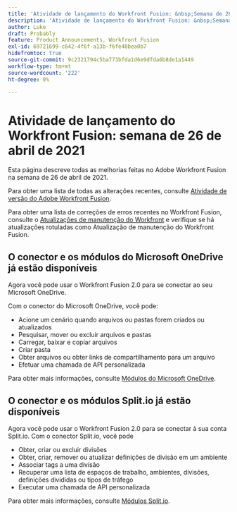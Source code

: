 ```yaml
---
title: 'Atividade de lançamento do Workfront Fusion: &nbsp;Semana de 26 de abril de 2021'
description: 'Atividade de lançamento do Workfront Fusion: &nbsp;Semana de 26 de abril de 2021'
author: Luke
draft: Probably
feature: Product Announcements, Workfront Fusion
exl-id: 69721699-c642-4f6f-a13b-f6fe48bea0b7
hidefromtoc: true
source-git-commit: 9c2321794c5ba773bfda1d6e9dfda6b8de1a1449
workflow-type: tm+mt
source-wordcount: '222'
ht-degree: 0%

---
```


# Atividade de lançamento do Workfront Fusion: semana de 26 de abril de 2021

Esta página descreve todas as melhorias feitas no Adobe Workfront Fusion na semana de 26 de abril de 2021.

Para obter uma lista de todas as alterações recentes, consulte [Atividade de versão do Adobe Workfront Fusion](../../../product-announcements/product-releases/fusion-release-activity/fusion-release-activity.md).

Para obter uma lista de correções de erros recentes no Workfront Fusion, consulte o [Atualizações de manutenção do Workfront](https://one.workfront.com/s/article/Workfront-Maintenance-Updates-1882317350) e verifique se há atualizações rotuladas como Atualização de manutenção do Workfront Fusion.

## O conector e os módulos do Microsoft OneDrive já estão disponíveis

Agora você pode usar o Workfront Fusion 2.0 para se conectar ao seu Microsoft OneDrive.

Com o conector do Microsoft OneDrive, você pode:

* Acione um cenário quando arquivos ou pastas forem criados ou atualizados
* Pesquisar, mover ou excluir arquivos e pastas
* Carregar, baixar e copiar arquivos
* Criar pasta
* Obter arquivos ou obter links de compartilhamento para um arquivo
* Efetuar uma chamada de API personalizada

Para obter mais informações, consulte [Módulos do Microsoft OneDrive](../../../workfront-fusion/apps-and-their-modules/microsoft-onedrive-modules.md).

## O conector e os módulos Split.io já estão disponíveis

Agora você pode usar o Workfront Fusion 2.0 para se conectar à sua conta Split.io. Com o conector Split.io, você pode

* Obter, criar ou excluir divisões
* Obter, criar, remover ou atualizar definições de divisão em um ambiente
* Associar tags a uma divisão
* Recuperar uma lista de espaços de trabalho, ambientes, divisões, definições divididas ou tipos de tráfego
* Executar uma chamada de API personalizada

Para obter mais informações, consulte [Módulos Split.io](../../../workfront-fusion/apps-and-their-modules/split-io-modules.md).
